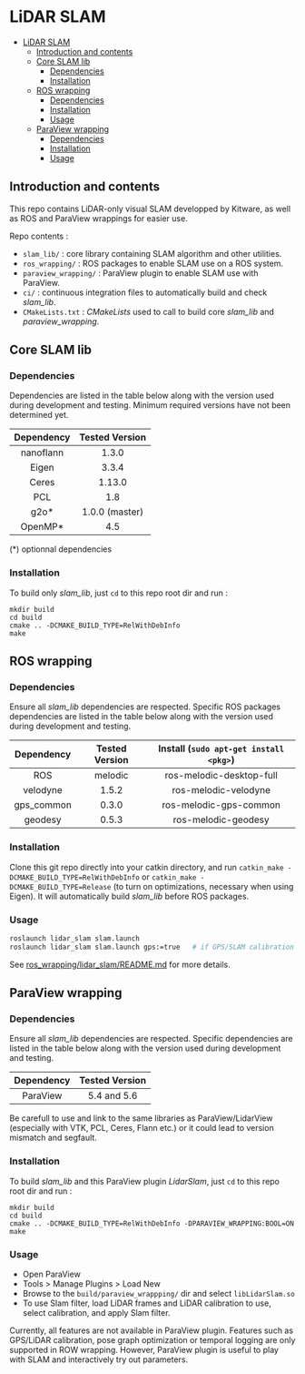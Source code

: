 # LiDAR SLAM

- [LiDAR SLAM](#lidar-slam)
  - [Introduction and contents](#introduction-and-contents)
  - [Core SLAM lib](#core-slam-lib)
    - [Dependencies](#dependencies)
    - [Installation](#installation)
  - [ROS wrapping](#ros-wrapping)
    - [Dependencies](#dependencies-1)
    - [Installation](#installation-1)
    - [Usage](#usage)
  - [ParaView wrapping](#paraview-wrapping)
    - [Dependencies](#dependencies-2)
    - [Installation](#installation-2)
    - [Usage](#usage-1)

## Introduction and contents

This repo contains LiDAR-only visual SLAM developped by Kitware, as well as ROS and ParaView wrappings for easier use.

Repo contents :
- `slam_lib/` : core library containing SLAM algorithm and other utilities.
- `ros_wrapping/` : ROS packages to enable SLAM use on a ROS system.
- `paraview_wrapping/` : ParaView plugin to enable SLAM use with ParaView.
- `ci/` : continuous integration files to automatically build and check *slam_lib*.
- `CMakeLists.txt` : *CMakeLists* used to call to build core *slam_lib* and *paraview_wrapping*.

## Core SLAM lib

### Dependencies

Dependencies are listed in the table below along with the version used during development and testing. Minimum required versions have not been determined yet.

| Dependency | Tested Version |
| :--------: | :------------: |
| nanoflann  | 1.3.0          |
| Eigen      | 3.3.4          |
| Ceres      | 1.13.0         |
| PCL        | 1.8            |
| g2o*       | 1.0.0 (master) |
| OpenMP*    | 4.5            |

(*) optionnal dependencies

### Installation

To build only *slam_lib*, just `cd` to this repo root dir and run :

```{.sh}
mkdir build
cd build
cmake .. -DCMAKE_BUILD_TYPE=RelWithDebInfo
make
```

## ROS wrapping

### Dependencies

Ensure all *slam_lib* dependencies are respected. Specific ROS packages dependencies are listed in the table below along with the version used during development and testing.

| Dependency | Tested Version | Install (`sudo apt-get install <pkg>`) |
|:----------:|:--------------:|:--------------------------------------:|
| ROS        | melodic        | ros-melodic-desktop-full               |
| velodyne   | 1.5.2          | ros-melodic-velodyne                   |
| gps_common | 0.3.0          | ros-melodic-gps-common                 |
| geodesy    | 0.5.3          | ros-melodic-geodesy                    |

### Installation

Clone this git repo directly into your catkin directory, and run `catkin_make -DCMAKE_BUILD_TYPE=RelWithDebInfo` or `catkin_make -DCMAKE_BUILD_TYPE=Release` (to turn on optimizations, necessary when using Eigen). It will automatically build *slam_lib* before ROS packages.

### Usage

```bash
roslaunch lidar_slam slam.launch
roslaunch lidar_slam slam.launch gps:=true   # if GPS/SLAM calibration has to be run
```

See [ros_wrapping/lidar_slam/README.md](ros_wrapping/lidar_slam/README.md) for more details.

## ParaView wrapping

### Dependencies

Ensure all *slam_lib* dependencies are respected. Specific dependencies are listed in the table below along with the version used during development and testing.

| Dependency | Tested Version |
| :--------: | :------------: |
| ParaView   | 5.4 and 5.6    |

Be carefull to use and link to the same libraries as ParaView/LidarView (especially with VTK, PCL, Ceres, Flann etc.) or it could lead to version mismatch and segfault.

### Installation

To build *slam_lib* and this ParaView plugin *LidarSlam*, just `cd` to this repo root dir and run :

```{.sh}
mkdir build
cd build
cmake .. -DCMAKE_BUILD_TYPE=RelWithDebInfo -DPARAVIEW_WRAPPING:BOOL=ON
make
```

### Usage

- Open ParaView
- Tools > Manage Plugins > Load New
- Browse to the `build/paraview_wrappping/` dir and select `libLidarSlam.so`
- To use Slam filter, load LiDAR frames and LiDAR calibration to use, select calibration, and apply Slam filter.

Currently, all features are not available in ParaView plugin. Features such as GPS/LiDAR calibration, pose graph optimization or temporal logging are only supported in ROW wrapping. However, ParaView plugin is useful to play with SLAM and interactively try out parameters.